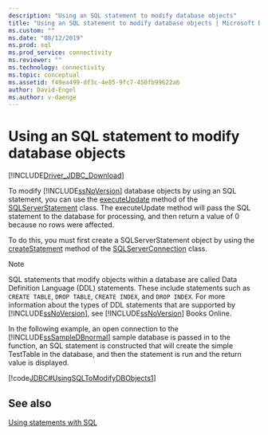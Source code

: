 ```yaml
---
description: "Using an SQL statement to modify database objects"
title: "Using an SQL statement to modify database objects | Microsoft Docs"
ms.custom: ""
ms.date: "08/12/2019"
ms.prod: sql
ms.prod_service: connectivity
ms.reviewer: ""
ms.technology: connectivity
ms.topic: conceptual
ms.assetid: f49ea499-df3c-4e85-9fc7-450fb99622a6
author: David-Engel
ms.author: v-daenge
---
```


# Using an SQL statement to modify database objects

[!INCLUDE[Driver_JDBC_Download](../../includes/driver_jdbc_download.md)]

To modify [!INCLUDE[ssNoVersion](../../includes/ssnoversion-md.md)] database objects by using an SQL statement, you can use the [executeUpdate](../../connect/jdbc/reference/executeupdate-method-sqlserverstatement.md) method of the [SQLServerStatement](../../connect/jdbc/reference/sqlserverstatement-class.md) class. The executeUpdate method will pass the SQL statement to the database for processing, and then return a value of 0 because no rows were affected.

To do this, you must first create a SQLServerStatement object by using the [createStatement](../../connect/jdbc/reference/createstatement-method-sqlserverconnection.md) method of the [SQLServerConnection](../../connect/jdbc/reference/sqlserverconnection-class.md) class.

> [!NOTE]  
> SQL statements that modify objects within a database are called Data Definition Language (DDL) statements. These include statements such as `CREATE TABLE`, `DROP TABLE`, `CREATE INDEX`, and `DROP INDEX`. For more information about the types of DDL statements that are supported by [!INCLUDE[ssNoVersion](../../includes/ssnoversion-md.md)], see [!INCLUDE[ssNoVersion](../../includes/ssnoversion-md.md)] Books Online.

In the following example, an open connection to the [!INCLUDE[ssSampleDBnormal](../../includes/sssampledbnormal_md.md)] sample database is passed in to the function, an SQL statement is constructed that will create the simple TestTable in the database, and then the statement is run and the return value is displayed.

[!code[JDBC#UsingSQLToModifyDBObjects1](../../connect/jdbc/codesnippet/Java/using-an-sql-statement-t_0_1.java)]

## See also

[Using statements with SQL](../../connect/jdbc/using-statements-with-sql.md)
